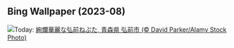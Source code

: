 ## Bing Wallpaper (2023-08)
![](https://www.bing.com/th?id=OHR.Neputa2023_JA-JP9406912677_UHD.jpg&w=1000)Today: [絢爛華麗な弘前ねぷた, 青森県 弘前市 (© David Parker/Alamy Stock Photo)](https://www.bing.com/th?id=OHR.Neputa2023_JA-JP9406912677_UHD.jpg)